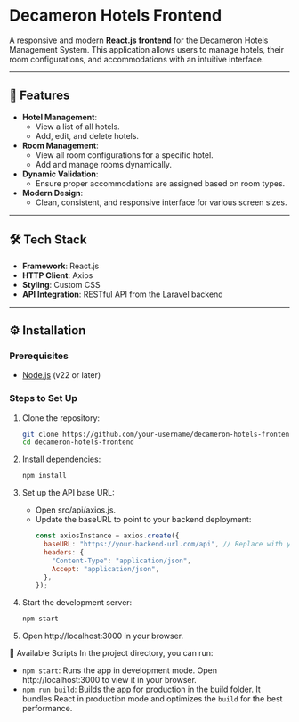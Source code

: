 # Decameron Hotels Frontend

A responsive and modern **React.js frontend** for the Decameron Hotels Management System. This application allows users to manage hotels, their room configurations, and accommodations with an intuitive interface.

---

## 🚀 Features

- **Hotel Management**:
  - View a list of all hotels.
  - Add, edit, and delete hotels.
- **Room Management**:
  - View all room configurations for a specific hotel.
  - Add and manage rooms dynamically.
- **Dynamic Validation**:
  - Ensure proper accommodations are assigned based on room types.
- **Modern Design**:
  - Clean, consistent, and responsive interface for various screen sizes.

---

## 🛠️ Tech Stack

- **Framework**: React.js
- **HTTP Client**: Axios
- **Styling**: Custom CSS
- **API Integration**: RESTful API from the Laravel backend

---

## ⚙️ Installation

### Prerequisites

- [Node.js](https://nodejs.org/) (v22 or later)

### Steps to Set Up

1. Clone the repository:

   ```bash
   git clone https://github.com/your-username/decameron-hotels-frontend.git
   cd decameron-hotels-frontend
   ```

2. Install dependencies:

   ```bash
   npm install
   ```

3. Set up the API base URL:
   - Open src/api/axios.js.
   - Update the baseURL to point to your backend deployment:
     ```js
     const axiosInstance = axios.create({
       baseURL: "https://your-backend-url.com/api", // Replace with your backend URL
       headers: {
         "Content-Type": "application/json",
         Accept: "application/json",
       },
     });
     ```
4. Start the development server:
   ```bash
   npm start
   ```
5. Open http://localhost:3000 in your browser.

📜 Available Scripts
In the project directory, you can run:

- `npm start`: Runs the app in development mode. Open http://localhost:3000 to view it in your browser.
- `npm run build`: Builds the app for production in the build folder. It bundles React in production mode and optimizes the `build` for the best performance.
